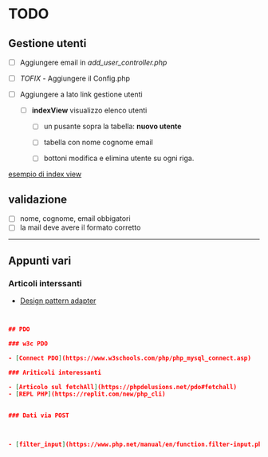 # TODO


## Gestione utenti

- [ ] Aggiungere email in *add_user_controller.php*
- [ ] *TOFIX* - Aggiungere il Config.php

- [ ] Aggiungere a lato link gestione utenti
  - [ ] **indexView** visualizzo elenco utenti
    - [ ] un pusante sopra la tabella: **nuovo utente** 
    - [ ] tabella con nome cognome email
  
    - [ ] bottoni modifica e elimina utente su ogni riga.

[esempio di index view](./__appunti/crud-data-table-for-database-with-modal-form.png)

## validazione 

- [ ] nome, cognome, email obbigatori
- [ ] la mail deve avere il formato corretto

----

## Appunti vari

### Articoli interssanti

- [Design pattern adapter](https://designpatternsphp.readthedocs.io/en/latest/Structural/Adapter/README.html)

```json


## PDO 

### w3c PDO

- [Connect PDO](https://www.w3schools.com/php/php_mysql_connect.asp) 

### Ariticoli interessanti

- [Articolo sul fetchAll](https://phpdelusions.net/pdo#fetchall)
- [REPL PHP](https://replit.com/new/php_cli)


### Dati via POST

 

- [filter_input](https://www.php.net/manual/en/function.filter-input.php)

